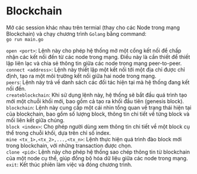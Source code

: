 # Blockchain

Mở các session khác nhau trên termial (thay cho các Node trong mạng Blockchain) và chạy chương trình `Golang` bằng command:</br> `go run main.go`

`open <port>`: Lệnh này cho phép hệ thống mở một cổng kết nối để chấp nhận các kết nối đến từ các node trong mạng. Điều này là cần thiết để thiết lập liên lạc và chia sẻ thông tin giữa các node trong mạng peer-to-peer.</br>
`connect <address>`: Lệnh này thiết lập một kết nối tới một địa chỉ được chỉ định, tạo ra một môi trường kết nối giữa hai node trong mạng.</br>
`peers`: Lệnh này trả về danh sách các đối tác hiện tại mà hệ thống đang kết nối đến.</br>
`createblockchain`: Khi sử dụng lệnh này, hệ thống sẽ bắt đầu quá trình tạo mới một chuỗi khối mới, bao gồm cả tạo ra khối đầu tiên (genesis block).</br>
`blockchain`: Lệnh này cung cấp một cái nhìn tổng quan về trạng thái hiện tại của blockchain, bao gồm số lượng block, thông tin chi tiết về từng block và mối liên kết giữa chúng.</br>
`block <index>`: Cho phép người dùng xem thông tin chi tiết về một block cụ thể trong chuỗi khối, dựa trên chỉ số index.</br>
`mine <tx_1>,<tx_2>,...,<tx_n>`: Lệnh thực hiện quá trình đào block mới trong blockchain, với những transaction được chọn.</br>
`clone <pid>`: Lệnh này cho phép hệ thống sao chép thông tin từ blockchain của một node cụ thể, giúp đồng bộ hóa dữ liệu giữa các node trong mạng.</br>
`exit`: Kết thúc phiên làm việc và đóng chương trình.
